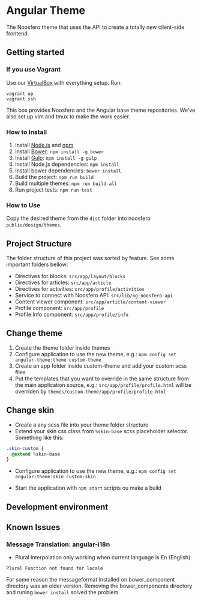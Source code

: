 # Angular Theme

The Noosfero theme that uses the API to create a totally new client-side frontend.

## Getting started

### If you use Vagrant
Use our [VirtualBox](https://atlas.hashicorp.com/paulohtfs/boxes/noosfero-dev) with everything setup.
Run:
```
vagrant up
vagrant ssh
```
This box provides Noosfero and the Angular base theme repositories.
We've also set up vim and tmux to make the work easier.

### How to Install
1. Install [Node.js](https://nodejs.org/) and [npm](https://www.npmjs.com/)
1. Install [Bower](http://bower.io/): `npm install -g bower`
1. Install [Gulp](http://gulpjs.com/): `npm install -g gulp`
1. Install Node.js dependencies: `npm install`
1. Install bower dependencies: `bower install`
1. Build the project: `npm run build`
1. Build multiple themes: `npm run build-all`
1. Run project tests: `npm run test`

### How to Use

Copy the desired theme from the `dist` folder into
noosfero `public/design/themes`.

## Project Structure
The folder structure of this project was sorted by feature.
See some important folders bellow:

- Directives for blocks: `src/app/layout/blocks`
- Directives for articles: `src/app/article`
- Directives for activities: `src/app/profile/activities`
- Service to connect with Noosfero API: `src/lib/ng-noosfero-api`
- Content viewer component: `src/app/article/content-viewer`
- Profile component: `src/app/profile`
- Profile Info component: `src/app/profile/info`


## Change theme

1. Create the theme folder inside themes
1. Configure application to use the new theme, e.g.:
`npm config set angular-theme:theme custom-theme`
1. Create an app folder inside custom-theme and add your custom scss files
1. Put the templates that you want to override in the same structure from the main application source, e.g.:
`src/app/profile/profile.html` will be overriden by `themes/custom-theme/app/profile/profile.html`

## Change skin

- Create a any scss file into your theme folder structure
- Extend your skin css class from `%skin-base` scss placeholder selector. Something like this:

```sass
.skin-custom {
  @extend %skin-base
}
```
- Configure application to use the new theme, e.g.:
`npm config set angular-theme:skin custom-skin`

- Start the application with `npm start` scripts ou make a build

## Development environment

## Known Issues

### Message Translation: angular-i18n

 - Plural  Interpolation only working when current language is En (English)

 `Plural Function not found for locale`

 For some reason the messageformat installed on bower_component directory was an older version. Removing the bower_components directory
and runing `bower install` solved the problem
